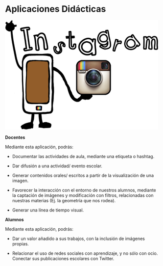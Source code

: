 # Aplicaciones Didácticas


![INSTAGRAM](img/instagram.1.png)


**Docentes**

Mediante esta aplicación, podrás:

*   Documentar las actividades de aula, mediante una etiqueta o hashtag.
    
*   Dar difusión a una actividad/ evento escolar.
    
*   Generar contenidos orales/ escritos a partir de la visualización de una imagen.
    
*   Favorecer la interacción con el entorno de nuestros alumnos, mediante la captación de imágenes y modificación con filtros, relacionadas con nuestras materias (Ej. la geometría que nos rodea).
    
*   Generar una línea de tiempo visual.

**Alumnos**

Mediante esta aplicación, podrás:

*   Dar un valor añadido a sus trabajos, con la inclusión de imágenes propias.
    
*   Relacionar el uso de redes sociales con aprendizaje, y no sólo con ocio. Conectar sus publicaciones escolares con Twitter.